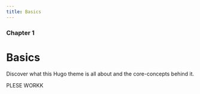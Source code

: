 ```yaml
---
title: Basics
---
```

### Chapter 1

# Basics

Discover what this Hugo theme is all about and the core-concepts behind it.

PLESE WORKK
